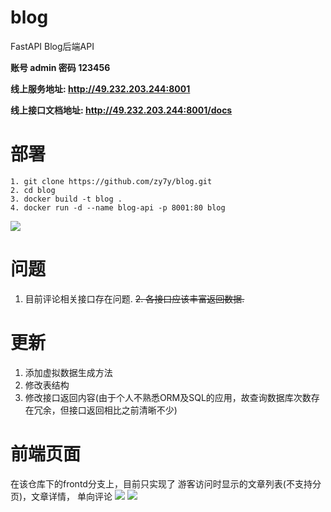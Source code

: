 # blog
FastAPI Blog后端API

**账号 admin 密码 123456**

**线上服务地址: http://49.232.203.244:8001**

**线上接口文档地址: http://49.232.203.244:8001/docs**

# 部署

```shell
1. git clone https://github.com/zy7y/blog.git
2. cd blog
3. docker build -t blog .
4. docker run -d --name blog-api -p 8001:80 blog
```

![](https://gitee.com/zy7y/blog_images/raw/master/img/20210204163912.png)

# 问题
1. 目前评论相关接口存在问题.
~~2. 各接口应该丰富返回数据.~~

# 更新
1. 添加虚拟数据生成方法
2. 修改表结构
3. 修改接口返回内容(由于个人不熟悉ORM及SQL的应用，故查询数据库次数存在冗余，但接口返回相比之前清晰不少)

# 前端页面
在该仓库下的frontd分支上，目前只实现了 游客访问时显示的文章列表(不支持分页)，文章详情， 单向评论
![](https://gitee.com/zy7y/blog_images/raw/master/img/20210314174309.png)
![](https://gitee.com/zy7y/blog_images/raw/master/img/20210314174454.png)
